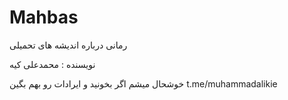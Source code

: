 # Mahbas
رمانی درباره اندیشه های تحمیلی

نویسنده : محمدعلی کیه

خوشحال میشم اگر بخونید و ایرادات رو بهم بگین
t.me/muhammadalikie
